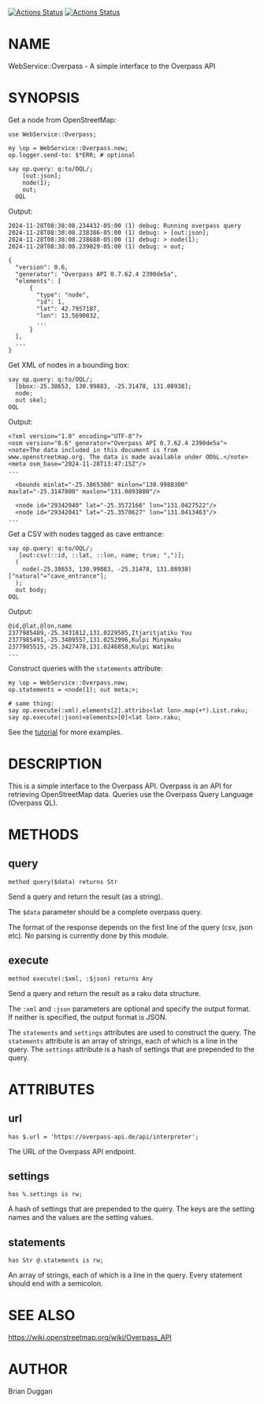 [![Actions Status](https://github.com/bduggan/raku-webservice-overpass/actions/workflows/linux.yml/badge.svg)](https://github.com/bduggan/raku-webservice-overpass/actions/workflows/linux.yml)
[![Actions Status](https://github.com/bduggan/raku-webservice-overpass/actions/workflows/macos.yml/badge.svg)](https://github.com/bduggan/raku-webservice-overpass/actions/workflows/macos.yml)

NAME
====

WebService::Overpass - A simple interface to the Overpass API

SYNOPSIS
========

Get a node from OpenStreetMap:

    use WebService::Overpass;

    my \op = WebService::Overpass.new;
    op.logger.send-to: $*ERR; # optional

    say op.query: q:to/OQL/;
        [out:json];
        node(1);
        out;
      OQL

Output:

    2024-11-28T08:38:08.234432-05:00 (1) debug: Running overpass query
    2024-11-28T08:38:08.238386-05:00 (1) debug: > [out:json];
    2024-11-28T08:38:08.238688-05:00 (1) debug: > node(1);
    2024-11-28T08:38:08.239029-05:00 (1) debug: > out;

    {
      "version": 0.6,
      "generator": "Overpass API 0.7.62.4 2390de5a",
      "elements": [
          {
            "type": "node",
            "id": 1,
            "lat": 42.7957187,
            "lon": 13.5690032,
            ...
          }
      ],
      ...
    }

Get XML of nodes in a bounding box:

    say op.query: q:to/OQL/;
      [bbox:-25.38653, 130.99883, -25.31478, 131.08938];
      node;
      out skel;
    OQL

Output:

    <?xml version="1.0" encoding="UTF-8"?>
    <osm version="0.6" generator="Overpass API 0.7.62.4 2390de5a">
    <note>The data included in this document is from www.openstreetmap.org. The data is made available under ODbL.</note>
    <meta osm_base="2024-11-28T13:47:15Z"/>
    ...

      <bounds minlat="-25.3865300" minlon="130.9988300" maxlat="-25.3147800" maxlon="131.0893800"/>

      <node id="29342040" lat="-25.3572166" lon="131.0427522"/>
      <node id="29342041" lat="-25.3570627" lon="131.0413463"/>
    ...

Get a CSV with nodes tagged as cave entrance:

    say op.query: q:to/OQL/;
       [out:csv(::id, ::lat, ::lon, name; true; ",")];
      (
        node(-25.38653, 130.99883, -25.31478, 131.08938)["natural"="cave_entrance"];
      );
      out body;
    OQL

Output:

    @id,@lat,@lon,name
    2377985489,-25.3431812,131.0229585,Itjaritjatiku Yuu
    2377985491,-25.3409557,131.0252996,Kulpi Minymaku
    2377985515,-25.3427478,131.0246858,Kulpi Watiku
    ...

Construct queries with the `statements` attribute:

    my \op = WebService::Overpass.new;
    op.statements = <node(1); out meta;>;

    # same thing:
    say op.execute(:xml).elements[2].attribs<lat lon>.map(+*).List.raku;
    say op.execute(:json)<elements>[0]<lat lon>.raku;

See the [tutorial](https://osm-queries.ldodds.com/tutorial/index.html) for more examples.

DESCRIPTION
===========

This is a simple interface to the Overpass API. Overpass is an API for retrieving OpenStreetMap data. Queries use the Overpass Query Language (Overpass QL).

METHODS
=======

query
-----

    method query($data) returns Str

Send a query and return the result (as a string).

The `$data` parameter should be a complete overpass query.

The format of the response depends on the first line of the query (csv, json etc). No parsing is currently done by this module.

execute
-------

    method execute(:$xml, :$json) returns Any

Send a query and return the result as a raku data structure.

The `:xml` and `:json` parameters are optional and specify the output format. If neither is specified, the output format is JSON.

The `statements` and `settings` attributes are used to construct the query. The `statements` attribute is an array of strings, each of which is a line in the query. The `settings` attribute is a hash of settings that are prepended to the query.

ATTRIBUTES
==========

url
---

    has $.url = 'https://overpass-api.de/api/interpreter';

The URL of the Overpass API endpoint.

settings
--------

    has %.settings is rw;

A hash of settings that are prepended to the query. The keys are the setting names and the values are the setting values.

statements
----------

    has Str @.statements is rw;

An array of strings, each of which is a line in the query. Every statement should end with a semicolon.

SEE ALSO
========

https://wiki.openstreetmap.org/wiki/Overpass_API

AUTHOR
======

Brian Duggan


